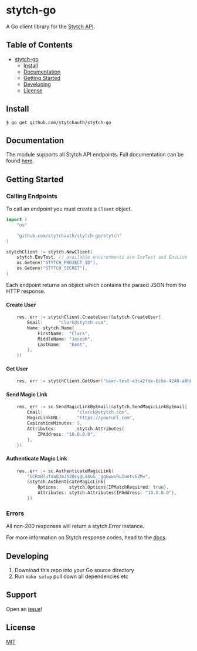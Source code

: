 # stytch-go

A Go client library for the [Stytch API](https://stytch.com/).

## Table of Contents

- [stytch-go](#stytch-go)
    * [Install](#install)
    * [Documentation](#documentation)
    * [Getting Started](#getting-started)
    * [Developing](#developing)
    * [License](#license)

## Install

```console
$ go get github.com/stytchauth/stytch-go
```

## Documentation

The module supports all Stytch API endpoints. Full documentation can be found [here](https://docs.stytch.com/reference).

## Getting Started

### Calling Endpoints

To call an endpoint you must create a `Client` object.

```go
import (
    "os"

    "github.com/stytchauth/stytch-go/stytch"
)

stytchClient := stytch.NewClient(
    stytch.EnvTest, // available environments are EnvTest and EnvLive
    os.Getenv("STYTCH_PROJECT_ID"), 
    os.Getenv("STYTCH_SECRET"), 
)
```

Each endpoint returns an object which contains the parsed JSON from the HTTP response.

#### Create User
```go
    res, err := stytchClient.CreateUser(&stytch.CreateUser{
		Email:      "clark@stytch.com",
		Name: stytch.Name{
			FirstName:  "Clark",
			MiddleName: "Joseph",
			LastName:   "Kent",
		},
    })
```

#### Get User
```go
    res, err := stytchClient.GetUser("user-test-e3ca2fde-0cbe-4248-a8b8-b1dd68a4514d")
```

#### Send Magic Link
```go
    res, err := sc.SendMagicLinkByEmail(&stytch.SendMagicLinkByEmail{
		Email:             "clarck@stytch.com",
		MagicLinkURL:      "https://yoururl.com",
		ExpirationMinutes: 5,
		Attributes:        stytch.Attributes{
			IPAddress: "10.0.0.0",
		},
    })
```

#### Authenticate Magic Link
```go
    res, err := sc.AuthenticateMagicLink(
		"GCRzBlufdaQ3mJh2QcygLsbuG__gqGwwvRuIuetv6ZM=",
		&stytch.AuthenticateMagicLink{
			Options:    stytch.Options{IPMatchRequired: true},
			Attributes: stytch.Attributes{IPAddress: "10.0.0.0"},
		})
```

### Errors

All non-200 responses will return a stytch.Error instance.

For more information on Stytch response codes, head to the [docs](https://docs.stytch.com/reference#errors).

## Developing

1. Download this repo into your Go source directory
2. Run `make setup` pull down all dependencies etc

## Support

Open an [issue](https://github.com/stytchauth/stytch-go/issues/new)!

## License

[MIT]()
